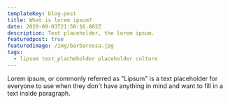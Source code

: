 ```yaml
---
templateKey: blog-post
title: What is lorem ipsum?
date: 2020-09-03T21:50:16.802Z
description: Text placeholder, the lorem ipsum.
featuredpost: true
featuredimage: /img/barbarossa.jpg
tags:
  - lipsum text_placheholder placeholder culture
---
```

Lorem ipsum, or commonly referred as "Lipsum" is a text placeholder for everyone to use when they don't have anything in mind and want to fill in a text inside paragraph.